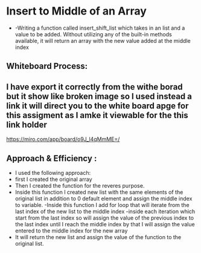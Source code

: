 # Insert to Middle of an Array
- -Writing a function called insert_shift_list which takes in an list and a value to be added. Without utilizing any of the built-in methods available, it will return an array with the new value added at the middle index

## Whiteboard Process:

## I have export it correctly from the withe borad but it show like broken image so I used instead a link it will direct you to the white board apge for this assigment as I amke it viewable for the this link holder 

https://miro.com/app/board/o9J_l4qMmME=/

## Approach & Efficiency :
- I used the following approach:
- first I created the original array
- Then I created the function for the reveres purpose.
- Inside this function I created new list with the same elements of the original list in addition to 0 default element and assign the middle index to variable.
-Inside this function I add for loop that will iterate from the last index of the new list to the middle index
-inside each iteration which start from the last index so will assign the value of the previous index to the last index until I reach the middle index by that I will assign the value entered to the middle index for the new array
- It will return the new list and assign the value of the function to the original list.
